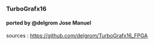 ### TurboGrafx16
#### ported by @delgrom Jose Manuel
sources : https://github.com/delgrom/TurboGrafx16_FPGA

